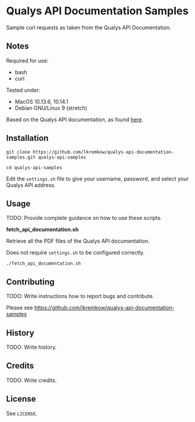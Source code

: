 # Qualys API Documentation Samples

  Sample curl requests as taken from the Qualys API Documentation.


## Notes

   Required for use:
   - bash
   - curl

   Tested under:
   - MacOS 10.13.6, 10.14.1
   - Debian GNU/Linux 9 (stretch)

   Based on the Qualys API documentation, as found [here](https://www.qualys.com/documentation/).


## Installation

   `git clone https://github.com/lkremkow/qualys-api-documentation-samples.git qualys-api-samples`

   `cd qualys-api-samples`

   Edit the `settings.sh` file to give your username, password, and select your Qualys API address.


## Usage

   TODO: Provide complete guidance on how to use these scripts.

   **fetch_api_documentation.sh**

   Retrieve all the PDF files of the Qualys API documentation.

   Does not require `settings.sh` to be configured correctly.

   `./fetch_api_documentation.sh`


## Contributing

   TODO: Write instructions how to report bugs and contribute.

   Please see https://github.com/lkremkow/qualys-api-documentation-samples


## History

   TODO: Write history.


## Credits

   TODO: Write credits.


## License

   See `LICENSE`.
